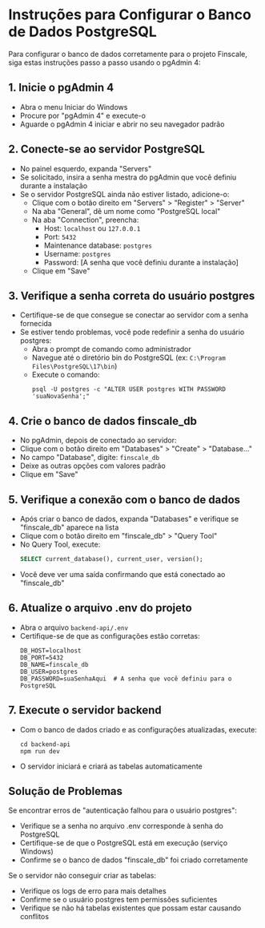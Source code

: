 # Instruções para Configurar o Banco de Dados PostgreSQL

Para configurar o banco de dados corretamente para o projeto Finscale, siga estas instruções passo a passo usando o pgAdmin 4:

## 1. Inicie o pgAdmin 4

- Abra o menu Iniciar do Windows
- Procure por "pgAdmin 4" e execute-o
- Aguarde o pgAdmin 4 iniciar e abrir no seu navegador padrão

## 2. Conecte-se ao servidor PostgreSQL

- No painel esquerdo, expanda "Servers"
- Se solicitado, insira a senha mestra do pgAdmin que você definiu durante a instalação
- Se o servidor PostgreSQL ainda não estiver listado, adicione-o:
  - Clique com o botão direito em "Servers" > "Register" > "Server"
  - Na aba "General", dê um nome como "PostgreSQL local"
  - Na aba "Connection", preencha:
    - Host: `localhost` ou `127.0.0.1`
    - Port: `5432`
    - Maintenance database: `postgres`
    - Username: `postgres`
    - Password: [A senha que você definiu durante a instalação]
  - Clique em "Save"

## 3. Verifique a senha correta do usuário postgres

- Certifique-se de que consegue se conectar ao servidor com a senha fornecida
- Se estiver tendo problemas, você pode redefinir a senha do usuário postgres:
  - Abra o prompt de comando como administrador
  - Navegue até o diretório bin do PostgreSQL (ex: `C:\Program Files\PostgreSQL\17\bin`)
  - Execute o comando:
    ```
    psql -U postgres -c "ALTER USER postgres WITH PASSWORD 'suaNovaSenha';"
    ```

## 4. Crie o banco de dados finscale_db

- No pgAdmin, depois de conectado ao servidor:
- Clique com o botão direito em "Databases" > "Create" > "Database..."
- No campo "Database", digite: `finscale_db`
- Deixe as outras opções com valores padrão
- Clique em "Save"

## 5. Verifique a conexão com o banco de dados

- Após criar o banco de dados, expanda "Databases" e verifique se "finscale_db" aparece na lista
- Clique com o botão direito em "finscale_db" > "Query Tool"
- No Query Tool, execute:
  ```sql
  SELECT current_database(), current_user, version();
  ```
- Você deve ver uma saída confirmando que está conectado ao "finscale_db"

## 6. Atualize o arquivo .env do projeto

- Abra o arquivo `backend-api/.env`
- Certifique-se de que as configurações estão corretas:
  ```
  DB_HOST=localhost
  DB_PORT=5432
  DB_NAME=finscale_db
  DB_USER=postgres
  DB_PASSWORD=suaSenhaAqui  # A senha que você definiu para o PostgreSQL
  ```

## 7. Execute o servidor backend

- Com o banco de dados criado e as configurações atualizadas, execute:
  ```
  cd backend-api
  npm run dev
  ```
- O servidor iniciará e criará as tabelas automaticamente

## Solução de Problemas

Se encontrar erros de "autenticação falhou para o usuário postgres":
- Verifique se a senha no arquivo .env corresponde à senha do PostgreSQL
- Certifique-se de que o PostgreSQL está em execução (serviço Windows)
- Confirme se o banco de dados "finscale_db" foi criado corretamente

Se o servidor não conseguir criar as tabelas:
- Verifique os logs de erro para mais detalhes
- Confirme se o usuário postgres tem permissões suficientes
- Verifique se não há tabelas existentes que possam estar causando conflitos 